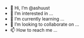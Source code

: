 - 👋 Hi, I’m @ashuust
- 👀 I’m interested in ...
- 🌱 I’m currently learning ...
- 💞️ I’m looking to collaborate on ...
- 📫 How to reach me ...

<!---
ashuust/ashuust is a ✨ special ✨ repository because its `README.md` (this file) appears on your GitHub profile.
You can click the Preview link to take a look at your changes.
--->
